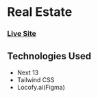 # Real Estate

### [Live Site](https://omart-realestate.vercel.app/)

## Technologies Used

- Next 13
- Tailwind CSS
- Locofy.ai(Figma)
